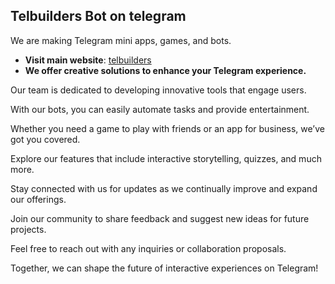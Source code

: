## Telbuilders Bot on telegram


We are making Telegram mini apps, games, and bots.

- **Visit main website**: [telbuilders](https://telbuilders.com)
- **We offer creative solutions to enhance your Telegram experience.**

Our team is dedicated to developing innovative tools that engage users.

With our bots, you can easily automate tasks and provide entertainment.

Whether you need a game to play with friends or an app for business, we’ve got you covered.

Explore our features that include interactive storytelling, quizzes, and much more.

Stay connected with us for updates as we continually improve and expand our offerings.

Join our community to share feedback and suggest new ideas for future projects.

Feel free to reach out with any inquiries or collaboration proposals.

Together, we can shape the future of interactive experiences on Telegram!

